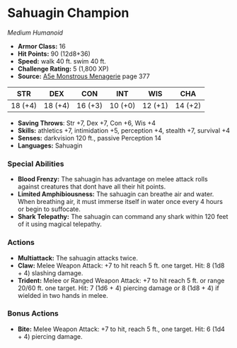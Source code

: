 # Sahuagin Champion

*Medium* *Humanoid*

- **Armor Class:** 16
- **Hit Points:** 90 (12d8+36)
- **Speed:** walk 40 ft. swim 40 ft.
- **Challenge Rating:** 5 (1,800 XP)
- **Source:** [A5e Monstrous Menagerie](https://enpublishingrpg.com/products/level-up-monstrous-menagerie-a5e) page 377

| STR | DEX | CON | INT | WIS | CHA |
| --- | --- | --- | --- | --- | --- |
| 18 (+4) | 18 (+4) | 16 (+3) | 10 (+0) | 12 (+1) | 14 (+2) |

- **Saving Throws**: Str +7, Dex +7, Con +6, Wis +4
- **Skills:** athletics +7, intimidation +5, perception +4, stealth +7, survival +4
- **Senses:** darkvision 120 ft., passive Perception 14
- **Languages:** Sahuagin

### Special Abilities

- **Blood Frenzy:** The sahuagin has advantage on melee attack rolls against creatures that dont have all their hit points.
- **Limited Amphibiousness:** The sahuagin can breathe air and water. When breathing air, it must immerse itself in water once every 4 hours or begin to suffocate.
- **Shark Telepathy:** The sahuagin can command any shark within 120 feet of it using magical telepathy.

### Actions

- **Multiattack:** The sahuagin attacks twice.
- **Claw:** Melee Weapon Attack: +7 to hit  reach 5 ft.  one target. Hit: 8 (1d8 + 4) slashing damage.
- **Trident:** Melee or Ranged Weapon Attack: +7 to hit  reach 5 ft. or range 20/60 ft.  one target. Hit: 7 (1d6 + 4) piercing damage  or 8 (1d8 + 4) if wielded in two hands in melee.

### Bonus Actions

- **Bite:** Melee Weapon Attack: +7 to hit, reach 5 ft., one target. Hit: 6 (1d4 + 4) piercing damage.


